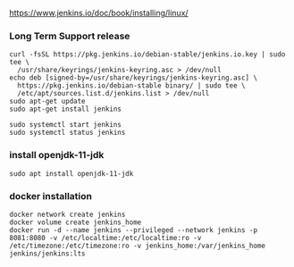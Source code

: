https://www.jenkins.io/doc/book/installing/linux/

### Long Term Support release
```
curl -fsSL https://pkg.jenkins.io/debian-stable/jenkins.io.key | sudo tee \
  /usr/share/keyrings/jenkins-keyring.asc > /dev/null
echo deb [signed-by=/usr/share/keyrings/jenkins-keyring.asc] \
  https://pkg.jenkins.io/debian-stable binary/ | sudo tee \
  /etc/apt/sources.list.d/jenkins.list > /dev/null
sudo apt-get update
sudo apt-get install jenkins

sudo systemctl start jenkins
sudo systemctl status jenkins
```

### install openjdk-11-jdk
```
sudo apt install openjdk-11-jdk
```

### docker installation
```
docker network create jenkins
docker volume create jenkins_home
docker run -d --name jenkins --privileged --network jenkins -p 8081:8080 -v /etc/localtime:/etc/localtime:ro -v /etc/timezone:/etc/timezone:ro -v jenkins_home:/var/jenkins_home jenkins/jenkins:lts
```
